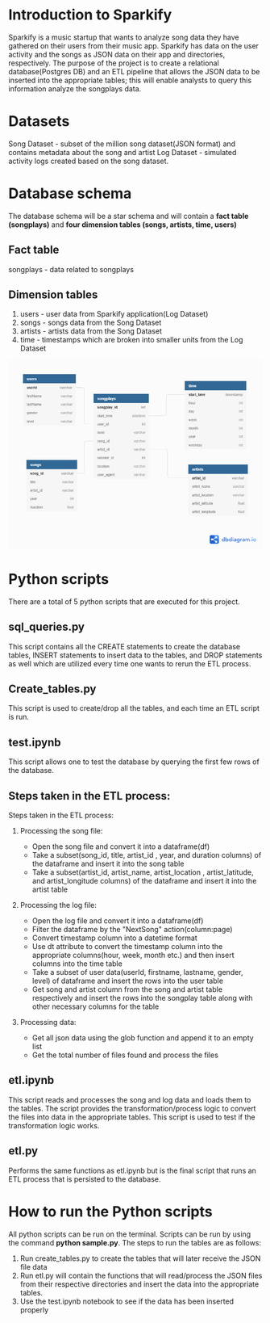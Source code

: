 # Introduction to Sparkify

Sparkify is a music startup that wants to analyze song data they have gathered on their users from their music app.
Sparkify has data on the user activity and the songs as JSON data on their app and directories, respectively. The purpose of the project is to create a 
relational database(Postgres DB) and an ETL pipeline that allows the JSON data to be inserted into the appropriate tables; this will enable analysts 
to query this information analyze the songplays data. 

# Datasets

Song Dataset - subset of the million song dataset(JSON format) and contains metadata about the song and artist
Log Dataset - simulated activity logs created based on the song dataset.

# Database schema

The database schema will be a star schema and will contain a **fact table (songplays)** and **four dimension tables (songs, artists, time, users)**

## Fact table
songplays - data related to songplays

## Dimension tables
1. users - user data from Sparkify application(Log Dataset)
2. songs - songs data from the Song Dataset
3. artists - artists data from the Song Dataset
4. time - timestamps which are broken into smaller units from the Log Dataset


![Database schema!](https://github.com/arvie993/Sparkify/blob/main/Sparkify%20Database%20Schema.png)


# Python scripts

There are a total of 5 python scripts that are executed for this project.

## sql_queries.py

This script contains all the CREATE statements to create the database tables, INSERT statements to insert data to the tables, and DROP statements as well 
which are utilized every time one wants to rerun the ETL process.

## Create_tables.py  

This script is used to create/drop all the tables, and each time an ETL script is run.

## test.ipynb

This script allows one to test the database by querying the first few rows of the database.

## Steps taken in the ETL process:
Steps taken in the ETL process:
1. Processing the song file:
   - Open the song file and convert it into a dataframe(df) 
   - Take a subset(song_id, title, artist_id , year, and duration columns) of the dataframe and insert it into the song table
   - Take a subset(artist_id, artist_name, artist_location , artist_latitude, and artist_longitude columns) of the dataframe and insert it into 
     the artist table
     
2. Processing the log file:
   - Open the log file and convert it into a dataframe(df)
   - Filter the dataframe by the "NextSong" action(column:page)
   - Convert timestamp column into a datetime format
   - Use dt attribute to convert the timestamp column into the appropriate columns(hour, week, month etc.) and then insert columns into the time table
   - Take a subset of user data(userId, firstname, lastname, gender, level) of dataframe and insert the rows into the user table
   - Get song and artist column from the song and artist table respectively and insert the rows into the songplay table along with other necessary 
     columns for the table
     
 3. Processing data:
    - Get all json data using the glob  function and append it to an empty list 
    - Get the total number of files found and process the files


## etl.ipynb

This script reads and processes the song and log data and loads them to the tables. The script provides the transformation/process logic to convert the
files into data in the appropriate tables. This script is used to test if the transformation logic works.

## etl.py

Performs the same functions as etl.ipynb but is the final script that runs an ETL process that is persisted to the database.

# How to run the Python scripts

All python scripts can be run on the terminal. Scripts can be run by using the command **python sample.py**. The steps to run the tables are as follows:
1. Run create_tables.py to create the tables that will later receive the JSON file data
2. Run etl.py will contain the functions that will read/process the JSON files from their respective directories and insert the data into the appropriate tables.
3. Use the test.ipynb notebook to see if the data has been inserted properly

